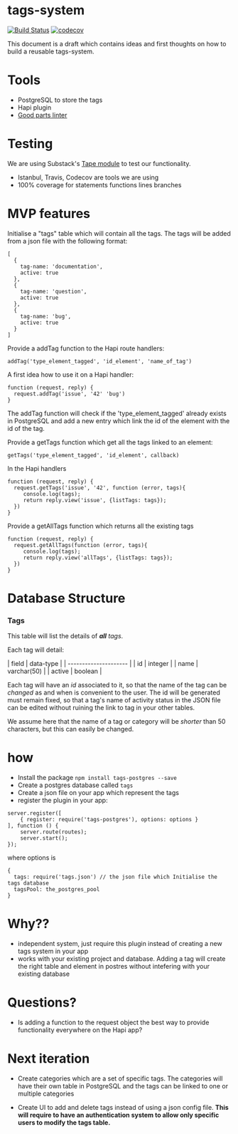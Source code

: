 # tags-system
[![Build Status](https://travis-ci.org/postgres-plugin/tags-system.svg?branch=master)](https://travis-ci.org/postgres-plugin/tags-system)
[![codecov](https://codecov.io/gh/postgres-plugin/tags-system/branch/master/graph/badge.svg)](https://codecov.io/gh/postgres-plugin/tags-system)

This document is a draft which contains ideas and first thoughts on how to build a reusable tags-system.

# Tools

- PostgreSQL to store the tags
- Hapi plugin
- [Good parts linter](https://github.com/dwyl/goodparts)

# Testing

We are using Substack's [Tape module](https://github.com/substack/tape) to test our functionality.
- Istanbul, Travis, Codecov are tools we are using
- 100% coverage for statements functions lines branches

# MVP features

Initialise a "tags" table which will contain all the tags. The tags will be added from a json file with the following format:

```
[
  {
    tag-name: 'documentation',
    active: true
  },
  {
    tag-name: 'question',
    active: true
  },
  {
    tag-name: 'bug',
    active: true
  }
]
```
Provide a addTag function to the Hapi route handlers:

```
addTag('type_element_tagged', 'id_element', 'name_of_tag')
```
A first idea how to use it on a Hapi handler:

```
function (request, reply) {
  request.addTag('issue', '42' 'bug')
}
```

The addTag function will check if the 'type_element_tagged' already exists in PostgreSQL and add a new entry which link the id of the element with the id of the tag.

Provide a getTags function which get all the tags linked to an element:

```
getTags('type_element_tagged', 'id_element', callback)
```
In the Hapi handlers

```
function (request, reply) {
  request.getTags('issue', '42', function (error, tags){
     console.log(tags);
     return reply.view('issue', {listTags: tags});  
  })
}
```

Provide a getAllTags function which returns all the existing tags
```
function (request, reply) {
  request.getAllTags(function (error, tags){
     console.log(tags);
     return reply.view('allTags', {listTags: tags});  
  })
}
```

# Database Structure

### **Tags**
This table will list the details of _**all** tags_.

Each tag will detail:

| field  | data-type    |
| --------------------- |
| id     | integer      |
| name   | varchar(50)  |
| active | boolean      |

Each tag will have an _id_ associated to it, so that the name of the tag can be _changed_ as and when is convenient to the user. The id will be generated must remain fixed, so that a tag's name of activity status in the JSON file can be edited without ruining the link to tag in your other tables.

We assume here that the name of a tag or category will be _shorter_ than 50 characters, but this can easily be changed.

# how

- Install the package ```npm install tags-postgres --save```
- Create a postgres database called `tags`
- Create a json file on your app which represent the tags
- register the plugin in your app:
```
server.register([
    { register: require('tags-postgres'), options: options }
], function () {
    server.route(routes);
    server.start();
});
```

where options is

```
{
  tags: require('tags.json') // the json file which Initialise the tags database
  tagsPool: the_postgres_pool
}
```

# Why??

- independent system, just require this plugin instead of creating a new tags system in your app
- works with your existing project and database. Adding a tag will create the right table and element in postres without intefering with your existing database

# Questions?

- Is adding a function to the request object the best way to provide functionality everywhere on the Hapi app?


# Next iteration

- Create categories which are a set of specific tags. The categories will have their own table in PostgreSQL and the tags can be linked to one or multiple categories

- Create UI to add and delete tags instead of using a json config file. **This will require to have an authentication system to allow only specific users to modify the tags table.**
